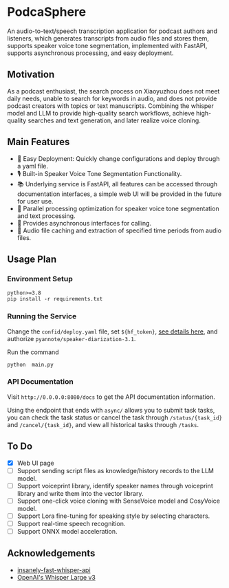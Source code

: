 # PodcaSphere

An audio-to-text/speech transcription application for podcast authors and listeners, which generates transcripts from audio files and stores them, supports speaker voice tone segmentation, implemented with FastAPI, supports asynchronous processing, and easy deployment.

## Motivation

As a podcast enthusiast, the search process on Xiaoyuzhou does not meet daily needs, unable to search for keywords in audio, and does not provide podcast creators with topics or text manuscripts. Combining the whisper model and LLM to provide high-quality search workflows, achieve high-quality searches and text generation, and later realize voice cloning.

## Main Features

- 🚀 Easy Deployment: Quickly change configurations and deploy through a yaml file.
- 🎙️ Built-in Speaker Voice Tone Segmentation Functionality.
- 📚 Underlying service is FastAPI, all features can be accessed through documentation interfaces, a simple web UI will be provided in the future for user use.
- 🔄 Parallel processing optimization for speaker voice tone segmentation and text processing.
- 🔗 Provides asynchronous interfaces for calling.
- 📃 Audio file caching and extraction of specified time periods from audio files.

## Usage Plan

### Environment Setup

```
python>=3.8
pip install -r requirements.txt
```

### Running the Service

Change the `confid/deploy.yaml` file, set `${hf_token}`, [see details here](https://huggingface.co/settings/tokens), and authorize `pyannote/speaker-diarization-3.1`.

Run the command 

`python  main.py `

### API Documentation

Visit `http://0.0.0.0:8080/docs` to get the API documentation information.

Using the endpoint that ends with `async/` allows you to submit task tasks, you can check the task status or cancel the task through `/status/{task_id}` and `/cancel/{task_id}`, and view all historical tasks through `/tasks`.

## To Do

- [x] Web UI page
- [ ] Support sending script files as knowledge/history records to the LLM model.
- [ ] Support voiceprint library, identify speaker names through voiceprint library and write them into the vector library.
- [ ] Support one-click voice cloning with SenseVoice model and CosyVoice model.
- [ ] Support Lora fine-tuning for speaking style by selecting characters.
- [ ] Support real-time speech recognition.
- [ ] Support ONNX model acceleration.

## Acknowledgements

- [insanely-fast-whisper-api](https://github.com/JigsawStack/insanely-fast-whisper-api)
- [OpenAI's Whisper Large v3](https://huggingface.co/openai/whisper-large-v3)